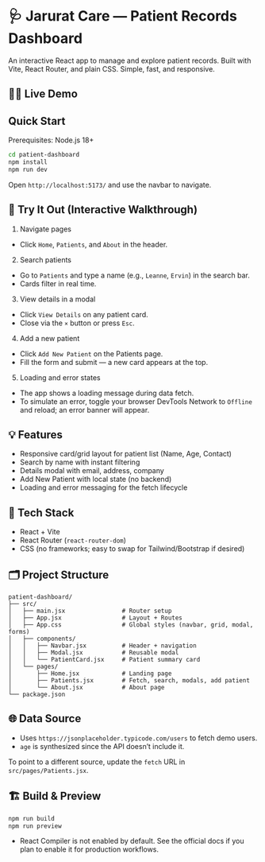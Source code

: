 # 🩺 Jarurat Care — Patient Records Dashboard

An interactive React app to manage and explore patient records. Built with Vite, React Router, and plain CSS. Simple, fast, and responsive.

## 🧑‍💻 Live Demo


##  Quick Start

Prerequisites: Node.js 18+

```bash
cd patient-dashboard
npm install
npm run dev
```

Open `http://localhost:5173/` and use the navbar to navigate.

## 🧭 Try It Out (Interactive Walkthrough)

1) Navigate pages
- Click `Home`, `Patients`, and `About` in the header.

2) Search patients
- Go to `Patients` and type a name (e.g., `Leanne`, `Ervin`) in the search bar.
- Cards filter in real time.

3) View details in a modal
- Click `View Details` on any patient card.
- Close via the `×` button or press `Esc`.

4) Add a new patient
- Click `Add New Patient` on the Patients page.
- Fill the form and submit — a new card appears at the top.

5) Loading and error states
- The app shows a loading message during data fetch.
- To simulate an error, toggle your browser DevTools Network to `Offline` and reload; an error banner will appear.

## 💡 Features

- Responsive card/grid layout for patient list (Name, Age, Contact)
- Search by name with instant filtering
- Details modal with email, address, company
- Add New Patient with local state (no backend)
- Loading and error messaging for the fetch lifecycle

## 🧰 Tech Stack

- React + Vite
- React Router (`react-router-dom`)
- CSS (no frameworks; easy to swap for Tailwind/Bootstrap if desired)

## 🗂️ Project Structure

```
patient-dashboard/
├── src/
│   ├── main.jsx                # Router setup
│   ├── App.jsx                 # Layout + Routes
│   ├── App.css                 # Global styles (navbar, grid, modal, forms)
│   ├── components/
│   │   ├── Navbar.jsx          # Header + navigation
│   │   ├── Modal.jsx           # Reusable modal
│   │   └── PatientCard.jsx     # Patient summary card
│   └── pages/
│       ├── Home.jsx            # Landing page
│       ├── Patients.jsx        # Fetch, search, modals, add patient
│       └── About.jsx           # About page
└── package.json
```

## 🌐 Data Source

- Uses `https://jsonplaceholder.typicode.com/users` to fetch demo users.
- `age` is synthesized since the API doesn’t include it.

To point to a different source, update the `fetch` URL in `src/pages/Patients.jsx`.

## 🏗️ Build & Preview

```bash
npm run build
npm run preview
```

- React Compiler is not enabled by default. See the official docs if you plan to enable it for production workflows.
